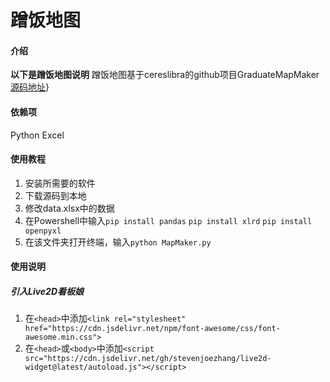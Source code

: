 # 蹭饭地图

#### 介绍

**以下是蹭饭地图说明**
蹭饭地图基于cereslibra的github项目GraduateMapMaker[源码地址](https://gitee.com/enterprises)}

#### 依赖项

Python
Excel

#### 使用教程

1.  安装所需要的软件
2.  下载源码到本地
3.  修改data.xlsx中的数据
4.  在Powershell中输入`pip install pandas` `pip install xlrd` `pip install openpyxl`
5.  在该文件夹打开终端，输入`python MapMaker.py`

#### 使用说明

##### 引入Live2D看板娘

1.  在`<head>`中添加`<link rel="stylesheet" href="https://cdn.jsdelivr.net/npm/font-awesome/css/font-awesome.min.css">`
2.  在`<head>`或`<body>`中添加`<script src="https://cdn.jsdelivr.net/gh/stevenjoezhang/live2d-widget@latest/autoload.js"></script>`